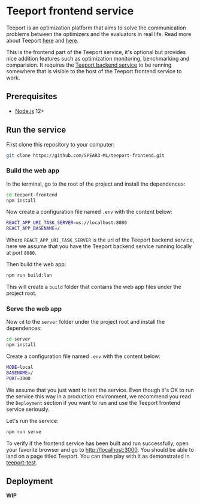 # Teeport frontend service

Teeport is an optimization platform that aims to solve the communication problems between the optimizers and the evaluators in real life. Read more about Teeport [here](https://teeport.ml/intro/) and [here](https://teeport-client-python.readthedocs.io/en/latest/).

This is the frontend part of the Teeport service, it's optional but provides nice addition features such as optimization monitoring, benchmarking and comparision. It requires the [Teeport backend service](https://github.com/SPEAR3-ML/teeport-backend) to be running somewhere that is visible to the host of the Teeport frontend service to work. 

## Prerequisites

- [Node.js](https://nodejs.org/en/) 12+

## Run the service

First clone this repository to your computer:

```bash
git clone https://github.com/SPEAR3-ML/teeport-frontend.git
```

### Build the web app

In the terminal, go to the root of the project and install the dependences:

```bash
cd teeport-frontend
npm install
```

Now create a configuration file named `.env` with the content below:

```bash
REACT_APP_URI_TASK_SERVER=ws://localhost:8080
REACT_APP_BASENAME=/
```

Where `REACT_APP_URI_TASK_SERVER` is the uri of the Teeport backend service, here we assume that you have the Teeport backend service running locally at port `8080`.

Then build the web app:

```bash
npm run build:lan
```

This will create a `build` folder that contains the web app files under the project root.

### Serve the web app

Now `cd` to the `server` folder under the project root and install the dependences:

```bash
cd server
npm install
```

Create a configuration file named `.env` with the content below:

```bash
MODE=local
BASENAME=/
PORT=3000
```

We assume that you just want to test the service. Even though it's OK to run the service this way in a production environment, we recommend you read the `Deployment` section if you want to run and use the Teeport frontend service seriously.

Let's run the service:

```bash
npm run serve
```

To verify if the frontend service has been built and run successfully, open your favorite browser and go to [http://localhost:3000](http://localhost:3000). You should be able to land on a page titled Teeport. You can then play with it as demonstrated in [teeport-test](https://github.com/SPEAR3-ML/teeport-test#run-the-gui-test-notebooks-in-jupyter-lab).

## Deployment

**WIP**
